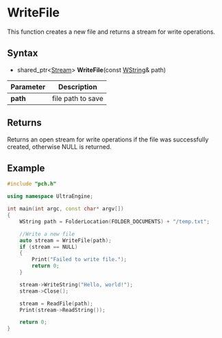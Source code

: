 # WriteFile

This function creates a new file and returns a stream for write operations.

## Syntax

- shared_ptr<[Stream](Stream.md)\> **WriteFile**(const [WString](WString.md)& path)

| Parameter | Description |
|--|--|
| **path** | file path to save |

## Returns

Returns an open stream for write operations if the file was successfully created, otherwise NULL is returned.

## Example

```c++
#include "pch.h"

using namespace UltraEngine;

int main(int argc, const char* argv[])
{
    WString path = FolderLocation(FOLDER_DOCUMENTS) + "/temp.txt";

    //Write a new file
    auto stream = WriteFile(path);
    if (stream == NULL)
    {
        Print("Failed to write file.");
        return 0;
    }

    stream->WriteString("Hello, world!");
    stream->Close();

    stream = ReadFile(path);
    Print(stream->ReadString());

    return 0;
}
```